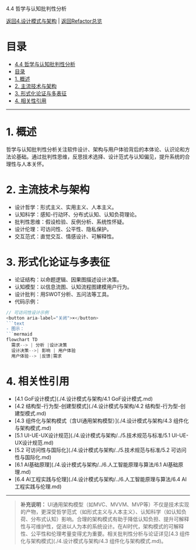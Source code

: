 ﻿4.4 哲学与认知批判性分析

[返回4.设计模式与架构](./4.设计模式与架构/README.md) |  [返回Refactor总览](./4.设计模式与架构/../README.md)

# 目录

- [4.4 哲学与认知批判性分析](#44-哲学与认知批判性分析)
- [目录](#目录)
- [1. 概述](#1-概述)
- [2. 主流技术与架构](#2-主流技术与架构)
- [3. 形式化论证与多表征](#3-形式化论证与多表征)
- [4. 相关性引用](#4-相关性引用)

---

# 1. 概述

哲学与认知批判性分析关注软件设计、架构与用户体验背后的本体论、认识论和方法论基础。通过批判性思维，反思技术选择、设计范式与认知偏见，提升系统的合理性与人本关怀。

# 2. 主流技术与架构

- 设计哲学：形式主义、实用主义、人本主义。
- 认知科学：感知-行动环、分布式认知、认知负荷理论。
- 批判性思维：假设检验、反例分析、系统性怀疑。
- 设计伦理：可访问性、公平性、隐私保护。
- 交互范式：直觉交互、情感设计、可解释性。

# 3. 形式化论证与多表征

- 论证结构：以命题逻辑、因果图描述设计决策。
- 认知模型：以信息流图、认知流程图建模用户行为。
- 设计批判：用SWOT分析、五问法等工具。
- 代码示例：

```typescript
// 可访问性设计示例
<button aria-label="关闭">×</button>
```text
- 图示：
```mermaid
flowchart TD
  需求--> | 分析 |设计决策
  设计决策-->| 影响 | 用户体验
  用户体验--> |反馈|需求
```

# 4. 相关性引用

- [4.1 GoF设计模式](./4.设计模式与架构/4.1 GoF设计模式.md)
- [4.2 结构型-行为型-创建型模式](./4.设计模式与架构/4.2 结构型-行为型-创建型模式.md)
- [4.3 组件化与架构模式（含UI通用架构模型）](./4.设计模式与架构/4.3 组件化与架构模式.md)
- [5.1 UI-UE-UX设计规范](./4.设计模式与架构/../5.技术规范与标准/5.1 UI-UE-UX设计规范.md)
- [5.2 可访问性与国际化](./4.设计模式与架构/../5.技术规范与标准/5.2 可访问性与国际化.md)
- [6.1 AI基础原理](./4.设计模式与架构/../6.人工智能原理与算法/6.1 AI基础原理.md)
- [6.4 AI工程实践与伦理](./4.设计模式与架构/../6.人工智能原理与算法/6.4 AI工程实践与伦理.md)

---

> **补充说明：**
> UI通用架构模型（如MVC、MVVM、MVP等）不仅是技术实现的产物，更深受哲学范式（如形式主义与人本主义）、认知科学（如认知负荷、分布式认知）影响。合理的架构模式有助于降低认知负担、提升可解释性与可维护性，促进以人为本的系统设计。在AI时代，架构模式的可解释性、公平性和伦理考量变得尤为重要。相关批判性分析与论证详见[4.3 组件化与架构模式](./4.设计模式与架构/4.3 组件化与架构模式.md)。
